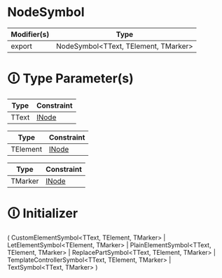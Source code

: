 # NodeSymbol

| Modifier(s)                            | Type                     |
|----------------------------------------|--------------------------|
| export | NodeSymbol&lt;TText, TElement, TMarker&gt; |

# &#128712; Type Parameter(s)

| Type  | Constraint                                                                           |
| ----- | ------------------------------------------------------------------------------------ |
| TText | [INode](https://hamedfathi.gitbook.io/aurelia-2-doc-api/runtime/interface/dom/inode) |

| Type     | Constraint                                                                           |
| -------- | ------------------------------------------------------------------------------------ |
| TElement | [INode](https://hamedfathi.gitbook.io/aurelia-2-doc-api/runtime/interface/dom/inode) |

| Type    | Constraint                                                                           |
| ------- | ------------------------------------------------------------------------------------ |
| TMarker | [INode](https://hamedfathi.gitbook.io/aurelia-2-doc-api/runtime/interface/dom/inode) |

# &#128712; Initializer

(
CustomElementSymbol<TText, TElement, TMarker> |
LetElementSymbol<TElement, TMarker> |
PlainElementSymbol<TText, TElement, TMarker> |
ReplacePartSymbol<TText, TElement, TMarker> |
TemplateControllerSymbol<TText, TElement, TMarker> |
TextSymbol<TText, TMarker>
)